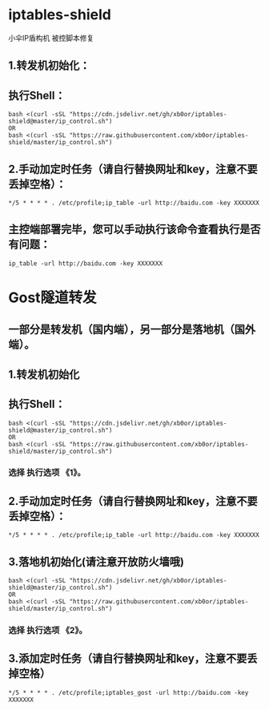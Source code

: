 # iptables-shield
小伞IP盾构机 被控脚本修复
## 1.转发机初始化：
## 执行Shell：
```
bash <(curl -sSL "https://cdn.jsdelivr.net/gh/xb0or/iptables-shield@master/ip_control.sh")
OR
bash <(curl -sSL "https://raw.githubusercontent.com/xb0or/iptables-shield/master/ip_control.sh")
```

## 2.手动加定时任务（请自行替换网址和key，注意不要丢掉空格）：

```
*/5 * * * * . /etc/profile;ip_table -url http://baidu.com -key XXXXXXX
```
## 主控端部署完毕，您可以手动执行该命令查看执行是否有问题：
```
ip_table -url http://baidu.com -key XXXXXXX
```

# Gost隧道转发
## 一部分是转发机（国内端），另一部分是落地机（国外端）。

## 1.转发机初始化
## 执行Shell：
```
bash <(curl -sSL "https://cdn.jsdelivr.net/gh/xb0or/iptables-shield@master/ip_control.sh")
OR
bash <(curl -sSL "https://raw.githubusercontent.com/xb0or/iptables-shield/master/ip_control.sh")
```
### 选择 执行选项 《1》。
## 2.手动加定时任务（请自行替换网址和key，注意不要丢掉空格）：

```
*/5 * * * * . /etc/profile;ip_table -url http://baidu.com -key XXXXXXX
```

## 3.落地机初始化(请注意开放防火墙哦)
```
bash <(curl -sSL "https://cdn.jsdelivr.net/gh/xb0or/iptables-shield@master/ip_control.sh")
OR
bash <(curl -sSL "https://raw.githubusercontent.com/xb0or/iptables-shield/master/ip_control.sh")
```
### 选择 执行选项 《2》。

## 3.添加定时任务（请自行替换网址和key，注意不要丢掉空格）
```
*/5 * * * * . /etc/profile;iptables_gost -url http://baidu.com -key XXXXXXX
```
